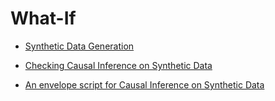 # What-If

- [Synthetic Data Generation](Generating%20Syntethic%20Data%20for%20Causal-Inference)

- [Checking Causal Inference on Synthetic Data](Checking%20Causal%20Inference%20on%20Synthetic%20Data)

- [An envelope script for Causal Inference on Synthetic Data](An%20envelope%20script%20for%20Causal%20Inference%20on%20Synthetic%20Data)

